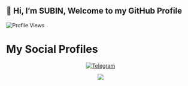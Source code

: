 ## 👋 Hi, I’m SUBIN, Welcome to my GitHub Profile
![Profile Views](https://gpvc.arturio.dev/filmspotersadmin)
# My Social Profiles
<p align="center">
<a href="https://t.me/filmspotersadmin"><img alt="Telegram" src="https://img.shields.io/badge/subinps-2CA5E0?style=for-the-badge&logo=telegram&logoColor=white"/></a>
</p>

<p align="center">
<img src="https://github-readme-stats.vercel.app/api?username=Filmspoters&theme" align="center">
</p>
